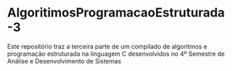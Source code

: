 # AlgoritimosProgramacaoEstruturada-3
Este repositório traz a terceira parte de um compilado de algoritmos e programação estruturada na linguagem C desenvolvidos no 4º Semestre de Análise e Desenvolvimento de Sistemas
